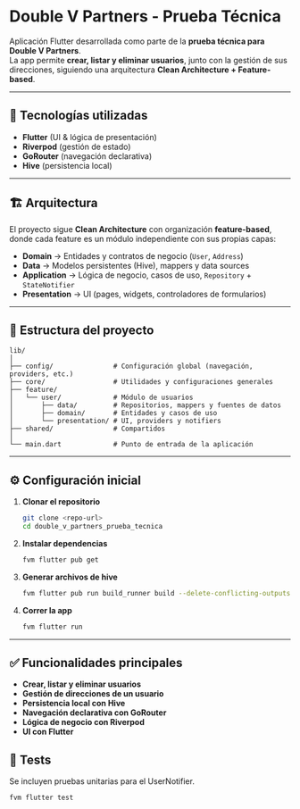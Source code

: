 # Double V Partners - Prueba Técnica

Aplicación Flutter desarrollada como parte de la **prueba técnica para Double V Partners**.  
La app permite **crear, listar y eliminar usuarios**, junto con la gestión de sus direcciones, siguiendo una arquitectura **Clean Architecture + Feature-based**.

---

## 🚀 Tecnologías utilizadas

- **Flutter** (UI & lógica de presentación)
- **Riverpod** (gestión de estado)
- **GoRouter** (navegación declarativa)
- **Hive** (persistencia local)

---

## 🏗️ Arquitectura

El proyecto sigue **Clean Architecture** con organización **feature-based**, donde cada feature es un módulo independiente con sus propias capas:

- **Domain** → Entidades y contratos de negocio (`User`, `Address`)
- **Data** → Modelos persistentes (Hive), mappers y data sources
- **Application** → Lógica de negocio, casos de uso, `Repository` + `StateNotifier`
- **Presentation** → UI (pages, widgets, controladores de formularios)

---

## 📂 Estructura del proyecto

```
lib/
│
├── config/               # Configuración global (navegación, providers, etc.)
├── core/                 # Utilidades y configuraciones generales
├── feature/
│   └── user/             # Módulo de usuarios
│       ├── data/         # Repositorios, mappers y fuentes de datos
│       ├── domain/       # Entidades y casos de uso
│       └── presentation/ # UI, providers y notifiers
├── shared/               # Compartidos
│
└── main.dart             # Punto de entrada de la aplicación
```

---

## ⚙️ Configuración inicial

1. **Clonar el repositorio**
   ```bash
   git clone <repo-url>
   cd double_v_partners_prueba_tecnica
   ```
   
2. **Instalar dependencias**
   ```bash
   fvm flutter pub get
   ```
   
3. **Generar archivos de hive**
   ```bash
   fvm flutter pub run build_runner build --delete-conflicting-outputs
   ```
   
4. **Correr la app**
   ```bash
   fvm flutter run
   ```

---

## ✅ Funcionalidades principales

- **Crear, listar y eliminar usuarios**
- **Gestión de direcciones de un usuario**
- **Persistencia local con Hive**
- **Navegación declarativa con GoRouter**
- **Lógica de negocio con Riverpod**
- **UI con Flutter**

## 🧪 Tests

Se incluyen pruebas unitarias para el UserNotifier.

```bash
fvm flutter test
```